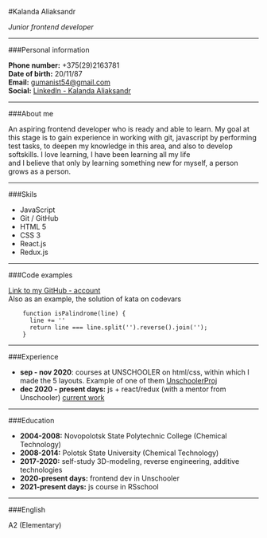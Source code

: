 #Kalanda Aliaksandr  

*Junior frontend developer*  

---
###Personal information  

**Phone number:**    +375(29)2163781  
**Date of birth:**   20/11/87  
**Email:**   gumanist54@gmail.com  
**Social:**  [LinkedIn - Kalanda Aliaksandr](https://www.linkedin.com/feed/)  

---  

###About me  

An aspiring frontend developer who is ready and able to learn. 
My goal at this stage is to gain experience in working with git, 
javascript by performing test tasks, to deepen my knowledge in this area, 
and also to develop softskills. I love learning, I have been learning all my life  
and I believe that only by learning something new for myself, 
a person grows as a person.  

---  

###Skils  

+ JavaScript
+ Git / GitHub
+ HTML 5
+ CSS 3
+ React.js
+ Redux.js
---
###Code examples  

[Link to my GitHub - account ](https://github.com/Alex-Kalanda )  
Also as an example, the solution of kata on codevars  

        function isPalindrome(line) {
          line += ''
          return line === line.split('').reverse().join('');
        }  
        
---  
   
###Experience  

+ **sep - nov 2020**: courses at UNSCHOOLER on html/css, within which I made the 5 layouts. 
Example of one of them [UnschoolerProj](https://alex-kalanda.github.io/Unschooler_proj/)  
+ **dec 2020 - present days:** js + react/redux (with a mentor from Unschooler) 
[current work](https://github.com/Alex-Kalanda/Dog_social_net)  

---  

###Education  

+ **2004-2008:** Novopolotsk State Polytechnic College (Chemical Technology)
+ **2008-2014:** Polotsk State University (Chemical Technology)
+ **2017-2020:** self-study 3D-modeling, reverse engineering, additive technologies
+ **2020-present days:** frontend dev in Unschooler
+ **2021-present days:** js course in RSschool  

---  

###English  

A2 (Elementary)
